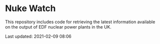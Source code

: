 # Nuke Watch

This repository includes code for retrieving the latest information available on the output of EDF nuclear power plants in the UK.

Last updated: 2021-02-09 08:06